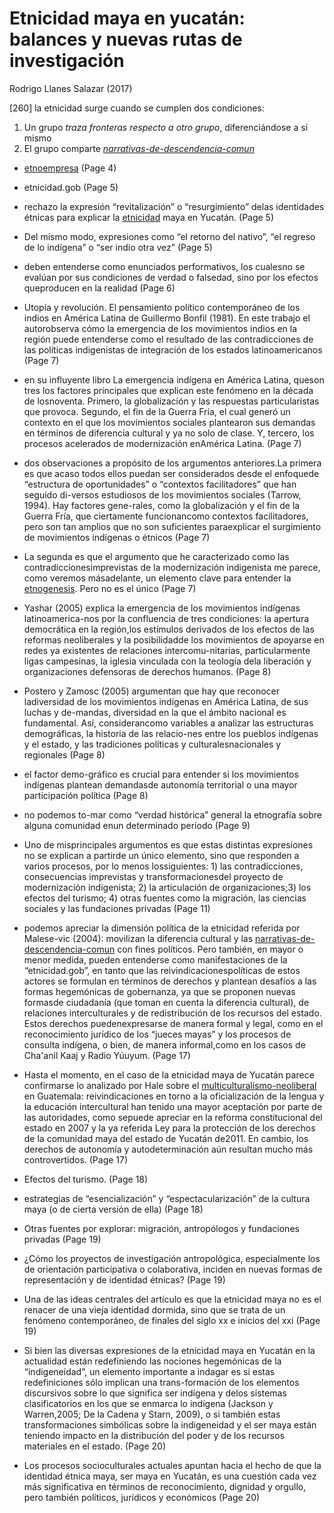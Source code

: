 # Etnicidad maya en yucatán: balances y nuevas rutas de investigación

Rodrigo Llanes Salazar (2017)

[260] la etnicidad surge cuando se cumplen dos condiciones:

1. Un grupo *traza fronteras respecto a otro grupo*, diferenciándose a sí mismo
1. El grupo comparte *[narrativas-de-descendencia-comun](narrativas-de-descendencia-comun.md)*

* [etnoempresa](etnoempresa.md) (Page 4)

* etnicidad.gob (Page 5)

* rechazo la expresión “revitalización” o “resurgimiento” delas identidades étnicas para explicar la [etnicidad](etnicidad.md) maya en Yucatán. (Page 5)

* Del mismo modo, expresiones como “el retorno del nativo”, “el regreso de lo indígena” o “ser indio otra vez” (Page 5)

* deben entenderse como enunciados performativos, los cualesno se evalúan por sus condiciones de verdad o falsedad, sino por los efectos queproducen en la realidad (Page 6)

* Utopía y revolución. El pensamiento político contemporáneo de los indios en América Latina de Guillermo Bonfil (1981). En este trabajo el autorobserva cómo la emergencia de los movimientos indios en la región puede entenderse como el resultado de las contradicciones de las políticas indigenistas de integración de los estados latinoamericanos (Page 7)

* en su influyente libro La emergencia indígena en América Latina, queson tres los factores principales que explican este fenómeno en la década de losnoventa. Primero, la globalización y las respuestas particularistas que provoca. Segundo, el fin de la Guerra Fría, el cual generó un contexto en el que los movimientos sociales plantearon sus demandas en términos de diferencia cultural y ya no solo de clase. Y, tercero, los procesos acelerados de modernización enAmérica Latina. (Page 7)

* dos observaciones a propósito de los argumentos anteriores.La primera es que acaso todos ellos puedan ser considerados desde el enfoquede “estructura de oportunidades” o “contextos facilitadores” que han seguido di-versos estudiosos de los movimientos sociales (Tarrow, 1994). Hay factores gene-rales, como la globalización y el fin de la Guerra Fría, que ciertamente funcionancomo contextos facilitadores, pero son tan amplios que no son suficientes paraexplicar el surgimiento de movimientos indígenas o étnicos (Page 7)

* La segunda es que el argumento que he caracterizado como las contradiccionesimprevistas de la modernización indigenista me parece, como veremos másadelante, un elemento clave para entender la [etnogenesis](etnogenesis.md). Pero no es el único (Page 7)

* Yashar (2005) explica la emergencia de los movimientos indígenas latinoamerica-nos por la confluencia de tres condiciones: la apertura democrática en la región,los estímulos derivados de los efectos de las reformas neoliberales y la posibilidadde los movimientos de apoyarse en redes ya existentes de relaciones intercomu-nitarias, particularmente ligas campesinas, la iglesia vinculada con la teología dela liberación y organizaciones defensoras de derechos humanos. (Page 8)

* Postero y Zamosc (2005) argumentan que hay que reconocer ladiversidad de los movimientos indígenas en América Latina, de sus luchas y de-mandas, diversidad en la que el ámbito nacional es fundamental. Así, considerancomo variables a analizar las estructuras demográficas, la historia de las relacio-nes entre los pueblos indígenas y el estado, y las tradiciones políticas y culturalesnacionales y regionales (Page 8)

* el factor demo-gráfico es crucial para entender si los movimientos indígenas plantean demandasde autonomía territorial o una mayor participación política (Page 8)

* no podemos to-mar como “verdad histórica” general la etnografía sobre alguna comunidad enun determinado período (Page 9)

* Uno de misprincipales argumentos es que estas distintas expresiones no se explican a partirde un único elemento, sino que responden a varios procesos, por lo menos lossiguientes: 1) las contradicciones, consecuencias imprevistas y transformacionesdel proyecto de modernización indigenista; 2) la articulación de organizaciones;3) los efectos del turismo; 4) otras fuentes como la migración, las ciencias sociales y las fundaciones privadas (Page 11)

* podemos apreciar la dimensión política de la etnicidad referida por Malese-vic (2004): movilizan la diferencia cultural y las [narrativas-de-descendencia-comun](narrativas-de-descendencia-comun.md) con fines políticos. Pero también, en mayor o menor medida, pueden entenderse como manifestaciones de la “etnicidad.gob”, en tanto que las reivindicacionespolíticas de estos actores se formulan en términos de derechos y plantean desafíos a las formas hegemónicas de gobernanza, ya que se proponen nuevas formasde ciudadanía (que toman en cuenta la diferencia cultural), de relaciones interculturales y de redistribución de los recursos del estado. Estos derechos puedenexpresarse de manera formal y legal, como en el reconocimiento jurídico de los “jueces mayas” y los procesos de consulta indígena, o bien, de manera informal,como en los casos de Cha'anil Kaaj y Radio Yúuyum. (Page 17)

* Hasta el momento, en el caso de la etnicidad maya de Yucatán parece confirmarse lo analizado por Hale sobre el [multiculturalismo-neoliberal](multiculturalismo-neoliberal.md) en Guatemala: reivindicaciones en torno a la oficialización de la lengua y la educación intercultural han tenido una mayor aceptación por parte de las autoridades, como sepuede apreciar en la reforma constitucional del estado en 2007 y la ya referida Ley para la protección de los derechos de la comunidad maya del estado de Yucatán de2011. En cambio, los derechos de autonomía y autodeterminación aún resultan mucho más controvertidos. (Page 17)

* Efectos del turismo. (Page 18)

* estrategias de “esencialización” y “espectacularización” de la cultura maya (o de cierta versión de ella) (Page 18)

* Otras fuentes por explorar: migración, antropólogos y fundaciones privadas (Page 19)

* ¿Cómo los proyectos de investigación antropológica, especialmente los de orientación participativa o colaborativa, inciden en nuevas formas de representación y de identidad étnicas? (Page 19)

* Una de las ideas centrales del artículo es que la etnicidad maya no es el renacer de una vieja identidad dormida, sino que se trata de un fenómeno contemporáneo, de finales del siglo xx e inicios del xxi (Page 19)

* Si bien las diversas expresiones de la etnicidad maya en Yucatán en la actualidad están redefiniendo las nociones hegemónicas de la “indigeneidad”, un elemento importante a indagar es si estas redefiniciones sólo implican una trans-formación de los elementos discursivos sobre lo que significa ser indígena y delos sistemas clasificatorios en los que se enmarca lo indígena (Jackson y Warren,2005; De la Cadena y Starn, 2009), o si también estas transformaciones simbólicas sobre la indigeneidad y el ser maya están teniendo impacto en la distribución del poder y de los recursos materiales en el estado. (Page 20)

* Los procesos socioculturales actuales apuntan hacia el hecho de que la identidad étnica maya, ser maya en Yucatán, es una cuestión cada vez más significativa en términos de reconocimiento, dignidad y orgullo, pero también políticos, jurídicos y económicos (Page 20)
